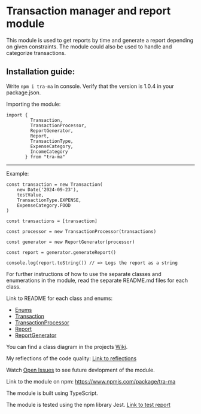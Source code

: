 # Transaction manager and report module

This module is used to get reports by time and generate a report depending on given constraints. The module could also be used to handle and categorize transactions.

## Installation guide:<br/>
Write ```npm i tra-ma``` in console. Verify that the version is 1.0.4 in your package.json.

Importing the module:
```
import {
         Transaction,
         TransactionProcessor,
         ReportGenerator,
         Report,
         TransactionType,
         ExpenseCategory,
         IncomeCategory
       } from "tra-ma"
```
_______________________________________________________________________________________________________

Example:
```
const transaction = new Transaction(
    new Date('2024-09-23'),
    testValue,
    TransactionType.EXPENSE,
    ExpenseCategory.FOOD
)

const transactions = [transaction]

const processor = new TransactionProcessor(transactions)

const generator = new ReportGenerator(processor)

const report = generator.generateReport()

console.log(report.toString()) // => Logs the report as a string
```


For further instructions of how to use the separate classes and enumerations in the module, read the separate README.md files for each class.

Link to README for each class and enums:
* [Enums](src/enums/README.md)
* [Transaction](src/modules/Transaction/README.md)
* [TransactionProcessor](src/modules/TransactionProcessor/README.md)
* [Report](src/modules/Report/README.md)
* [ReportGenerator](src/modules/ReportGenerator/README.md)

You can find a class diagram in the projects [Wiki](https://github.com/as228gc/1dv610-laboration2/wiki).

My reflections of the code quality: [Link to reflections](/reflektioner.md)

Watch [Open Issues](https://github.com/as228gc/1dv610-laboration2/issues) to see future devlopment of the module.

Link to the module on npm: https://www.npmjs.com/package/tra-ma

The module is built using TypeScript.

The module is tested using the npm library Jest. [Link to test report](/testrapport.md)
